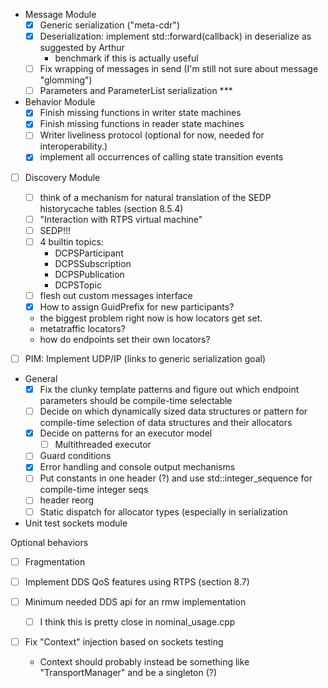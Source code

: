 

- Message Module
  - [x] Generic serialization ("meta-cdr")
  - [x] Deserialization: implement std::forward(callback) in deserialize as suggested by Arthur
    - benchmark if this is actually useful
  - [ ] Fix wrapping of messages in send (I'm still not sure about message "glomming")
  - [ ] Parameters and ParameterList serialization ***
- Behavior Module
  - [x] Finish missing functions in writer state machines
  - [x] Finish missing functions in reader state machines
  - [ ] Writer liveliness protocol (optional for now, needed for interoperability.)
  - [x] implement all occurrences of calling state transition events

- [ ] Discovery Module
  - [ ] think of a mechanism for natural translation of the SEDP historycache tables (section 8.5.4)
  - [ ] "Interaction with RTPS virtual machine"
  - [ ] SEDP!!!
  - [ ] 4 builtin topics:
    - DCPSParticipant
    - DCPSSubscription
    - DCPSPublication
    - DCPSTopic
  - [ ] flesh out custom messages interface
  - [x] How to assign GuidPrefix for new participants?
  - the biggest problem right now is how locators get set.
  - metatraffic locators?
  - how do endpoints set their own locators?

- [ ] PIM: Implement UDP/IP (links to generic serialization goal)

- General
  - [x] Fix the clunky template patterns and figure out which endpoint parameters should be compile-time selectable
  - [ ] Decide on which dynamically sized data structures or pattern for compile-time selection of data structures and their allocators
  - [x] Decide on patterns for an executor model
    - [ ] Multithreaded executor
  - [ ] Guard conditions
  - [x] Error handling and console output mechanisms
  - [ ] Put constants in one header (?) and use std::integer_sequence for compile-time integer seqs
  - [ ] header reorg
  - [ ] Static dispatch for allocator types (especially in serialization

- Unit test sockets module

Optional behaviors
  - [ ] Fragmentation
  - [ ] Implement DDS QoS features using RTPS (section 8.7)

- [ ] Minimum needed DDS api for an rmw implementation
  - [ ] I think this is pretty close in nominal_usage.cpp


- [ ] Fix "Context" injection based on sockets testing
  - Context should probably instead be something like "TransportManager" and be a singleton (?)

